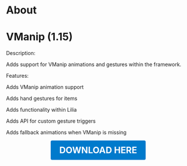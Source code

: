 # About

# VManip (1.15)

Description:

Adds support for VManip animations and gestures within the framework.

Features:

Adds VManip animation support

Adds hand gestures for items

Adds functionality within Lilia

Adds API for custom gesture triggers

Adds fallback animations when VManip is missing

<p align="center"><a href="https://github.com/LiliaFramework/Modules/raw/refs/heads/gh-pages/vmanip.zip" style="display:inline-block;padding:12px 24px;font-size:1.5rem;font-weight:bold;text-decoration:none;color:#fff;background-color:#007acc;border-radius:4px;">DOWNLOAD HERE</a></p>
